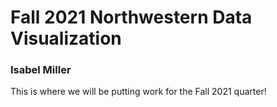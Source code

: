 # Fall 2021 Northwestern Data Visualization 

### Isabel Miller

This is where we will be putting work for the Fall 2021 quarter!
